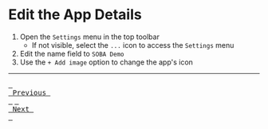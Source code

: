 # Edit the App Details

1. Open the `Settings` menu in the top toolbar
    - If not visible, select the `...` icon to access the `Settings` menu
2. Edit the name field to `SOBA Demo`
3. Use the `+ Add image` option to change the app's icon

---

[<kbd> <br> Previous <br> </kbd>][previousLink] [<kbd> <br> Next <br> </kbd>][nextLink]

[previousLink]: https://github.com/odwc-boatingaccess/SOBA-2024-Demo-App/blob/main/sections/link-projects-database.md
[nextLink]: https://github.com/odwc-boatingaccess/SOBA-2024-Demo-App/blob/main/sections/customize-reporting-screen.md

